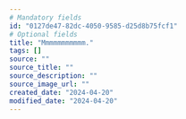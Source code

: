 ```yaml
---
# Mandatory fields
id: "0127de47-82dc-4050-9585-d25d8b75fcf1"
# Optional fields
title: "Mmmmmmmmmmm."
tags: []
source: ""
source_title: ""
source_description: ""
source_image_url: ""
created_date: "2024-04-20"
modified_date: "2024-04-20"
---
```

